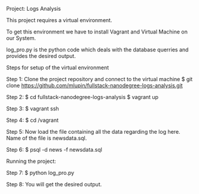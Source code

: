 Project: Logs Analysis

This project requires a virtual environment.

To get this environment we have to install Vagrant and Virtual Machine on our System.

log_pro.py is the python code which deals with the database querries and provides the desired output.

Steps for setup of the virtual environment

Step 1: Clone the project repository and connect to the virtual machine $ git clone https://github.com/mlupin/fullstack-nanodegree-logs-analysis.git

Step 2: $ cd fullstack-nanodegree-logs-analysis $ vagrant up

Step 3: $ vagrant ssh

Step 4: $ cd /vagrant

Step 5: Now load the file containing all the data regarding the log here. Name of the file is newsdata.sql.

Step 6: $ psql -d news -f newsdata.sql

Running the project:

Step 7: $ python log_pro.py

Step 8: You will get the desired output.

